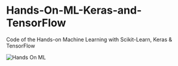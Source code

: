 # Hands-On-ML-Keras-and-TensorFlow
Code of the Hands-on Machine Learning with Scikit-Learn, Keras &amp; TensorFlow

<p align="left"> <img src="[https://komarev.com/ghpvc/?username=kowshik24&label=Profile%20views&color=0e75b6&style=flat](https://www.google.com/search?q=hand+on+mL+book&client=opera&hs=XEW&sxsrf=ALiCzsaxo-3QpdhYnOx4qALkQoO-mnjGlw:1665067797068&source=lnms&tbm=isch&sa=X&ved=2ahUKEwiCxsj07Mv6AhWVJrcAHS9IA4IQ_AUoAXoECAIQAw&biw=1496&bih=715&dpr=1.25#imgrc=qhhNmKx9rSzn0M)" alt="Hands On ML" /> </p>
